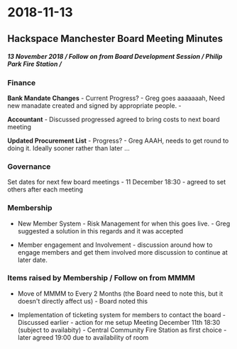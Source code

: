 ﻿# 2018-11-13
## Hackspace Manchester Board Meeting Minutes
##### 13 November 2018 / Follow on from Board Development Session / Philip Park Fire Station /

### Finance

**Bank Mandate Changes** - Current Progress? -  Greg goes aaaaaaah, Need new manadate created and signed by appropriate people. - 

**Accountant**  - Discussed progressed agreed to bring costs to next board meeting

**Updated Procurement List** - Progress? - Greg AAAH, needs to get round to doing it. Ideally sooner rather than later … 

### Governance 
Set dates for next few board meetings - 11 December 18:30  - agreed to set others after each meeting


### Membership

 - New Member System - Risk Management for when this goes live. - Greg suggested a solution in this regards and it was accepted 
 
 - Member engagement and Involvement - discussion around how to engage
   members and get them involved more discussion to continue at later
   date.

### Items raised by Membership / Follow on from MMMM 

 - Move of MMMM to Every 2 Months (the Board need to note this, but it doesn't directly affect us) - Board noted this
 
 - Implementation of ticketing system for members to contact the board -
   Discussed earlier - action for me setup  Meeting December 11th 18:30 (subject to availabity) - Central Community Fire Station as first choice - later agreed 19:00 due to availability of room 

